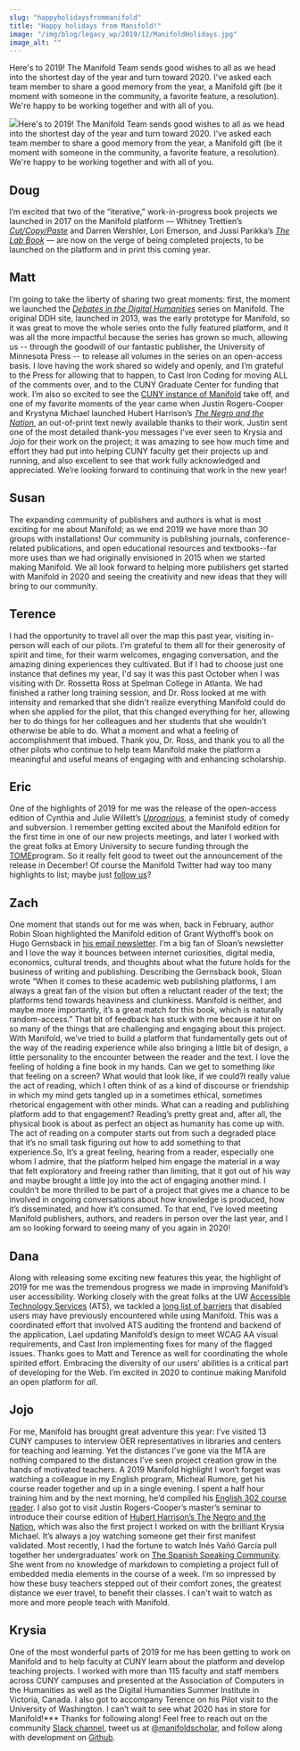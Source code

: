 ```yaml
---
slug: "happyholidaysfrommanifold"
title: "Happy holidays from Manifold!"
image: "/img/blog/legacy_wp/2019/12/ManifoldHolidays.jpg"
image_alt: ""
---
```


Here's to 2019! The Manifold Team sends good wishes to all as we head into the shortest day of the year and turn toward 2020. I've asked each team member to share a good memory from the year, a Manifold gift (be it moment with someone in the community, a favorite feature, a resolution). We're happy to be working together and with all of you.

<!--truncate-->

[![](/img/blog/legacy_wp/2019/12/ManifoldHolidays.jpg)](/img/blog/legacy_wp/2019/12/ManifoldHolidays.jpg)Here's to 2019! The Manifold Team sends good wishes to all as we head into the shortest day of the year and turn toward 2020. I've asked each team member to share a good memory from the year, a Manifold gift (be it moment with someone in the community, a favorite feature, a resolution). We're happy to be working together and with all of you.
## Doug
I’m excited that two of the “iterative,” work-in-progress book projects we launched in 2017 on the Manifold platform — Whitney Trettien’s [_Cut/Copy/Paste_](https://manifold.umn.edu/projects/cut-copy-paste) and Darren Wershler, Lori Emerson, and Jussi Parikka’s [_The Lab Book_](https://manifold.umn.edu/projects/the-lab-book) — are now on the verge of being completed projects, to be launched on the platform and in print this coming year.&nbsp;
## Matt
I’m going to take the liberty of sharing two great moments: first, the moment we launched the [_Debates in the Digital Humanities_](http://dhdebates.gc.cuny.edu/) series on Manifold. The original DDH site, launched in 2013, was the early prototype for Manifold, so it was great to move the whole series onto the fully featured platform, and it was all the more impactful because the series has grown so much, allowing us -- through the goodwill of our fantastic publisher, the University of Minnesota Press -- to release all volumes in the series on an open-access basis. I love having the work shared so widely and openly, and I’m grateful to the Press for allowing that to happen, to Cast Iron Coding for moving ALL of the comments over, and to the CUNY Graduate Center for funding that work. I’m also so excited to see the [CUNY instance of Manifold](http://cuny.manifoldapp.org/) take off, and one of my favorite moments of the year came when Justin Rogers-Cooper and Krystyna Michael launched Hubert Harrison’s [_The Negro and the Nation_](https://cuny.manifoldapp.org/projects/hubert-harrison-the-negro-and-the-nation), an out-of-print text newly available thanks to their work. Justin sent one of the most detailed thank-you messages I’ve ever seen to Krysia and Jojo for their work on the project; it was amazing to see how much time and effort they had put into helping CUNY faculty get their projects up and running, and also excellent to see that work fully acknowledged and appreciated. We’re looking forward to continuing that work in the new year!&nbsp;
## Susan
The expanding community of publishers and authors is what is most exciting for me about Manifold; as we end 2019 we have more than 30 groups with installations! Our community is publishing journals, conference-related publications, and open educational resources and textbooks--far more uses than we had originally envisioned in 2015 when we started making Manifold. We all look forward to helping more publishers get started with Manifold in 2020 and seeing the creativity and new ideas that they will bring to our community.
## Terence
I had the opportunity to travel all over the map this past year, visiting in-person will each of our pilots. I'm grateful to them all for their generosity of spirit and time, for their warm welcomes, engaging conversation, and the amazing dining experiences they cultivated. But if I had to choose just one instance that defines my year, I'd say it was this past October when I was visiting with Dr. Rossetta Ross at Spelman College in Atlanta. We had finished a rather long training session, and Dr. Ross looked at me with intensity and remarked that she didn't realize everything Manifold could do when she applied for the pilot, that this changed everything for her, allowing her to do things for her colleagues and her students that she wouldn't otherwise be able to do. What a moment and what a feeling of accomplishment that imbued. Thank you, Dr. Ross, and thank you to all the other pilots who continue to help team Manifold make the platform a meaningful and useful means of engaging with and enhancing scholarship.
## Eric
One of the highlights of 2019 for me was the release of the open-access edition of Cynthia and Julie Willett’s [_Uproarious_](https://manifold.umn.edu/projects/uproarious), a feminist study of comedy and subversion. I remember getting excited about the Manifold edition for the first time in one of our new projects meetings, and later I worked with the great folks at Emory University to secure funding through the [TOME](https://www.openmonographs.org/)program. So it really felt good to tweet out the announcement of the release in December! Of course the Manifold Twitter had way too many highlights to list; maybe just [follow us](https://twitter.com/ManifoldScholar)?&nbsp;&nbsp;&nbsp;&nbsp;&nbsp;
## Zach&nbsp;
One moment that stands out for me was when, back in February, author Robin Sloan highlighted the Manifold edition of Grant Wythoff’s book on Hugo Gernsback in [his email newsletter](https://desert.glass/newsletter/week-7/). I’m a big fan of Sloan’s newsletter and I love the way it bounces between internet curiosities, digital media, economics, cultural trends, and thoughts about what the future holds for the business of writing and publishing.&nbsp;Describing the Gernsback book, Sloan wrote “When it comes to these academic web publishing platforms, I am always a great fan of the vision but often a reluctant reader of the text; the platforms tend towards heaviness and clunkiness. Manifold is neither, and maybe more importantly, it’s a great match for this book, which is naturally random-access.” That bit of feedback has stuck with me because it hit on so many of the things that are challenging and engaging about this project. With Manifold, we’ve tried to build a platform that fundamentally gets out of the way of the reading experience while also bringing a little bit of design, a little personality to the encounter between the reader and the text. I love the feeling of holding a fine book in my hands. Can we get to something _like_ that feeling on a screen? What would that look like, if we could?I really value the act of reading, which I often think of as a kind of discourse or friendship in which my mind gets tangled up in a sometimes ethical, sometimes rhetorical engagement with other minds. What can a reading and publishing platform add to that engagement? Reading’s pretty great and, after all, the physical book is about as perfect an object as humanity has come up with. The act of reading on a computer starts out from such a degraded place that it’s no small task figuring out how to add something to that experience.So, It’s a great feeling, hearing from a reader, especially one whom I admire, that the platform helped him engage the material in a way that felt exploratory and freeing rather than limiting, that it got out of his way and maybe brought a little joy into the act of engaging another mind. I couldn’t be more thrilled to be part of a project that gives me a chance to be involved in ongoing conversations about how knowledge is produced, how it’s disseminated, and how it’s consumed. To that end, I’ve loved meeting Manifold publishers, authors, and readers in person over the last year, and I am so looking forward to seeing many of you again in 2020!&nbsp;
## Dana
Along with releasing some exciting new features this year, the highlight of 2019 for me was the tremendous progress we made in improving Manifold’s user accessibility. Working closely with the great folks at the UW [Accessible Technology Services](https://www.washington.edu/accessibility/help/) (ATS), we tackled a [long list of barriers](https://github.com/ManifoldScholar/manifold/issues?q=is%3Aissue+is%3Aclosed+label%3Aaccessibility) that disabled users may have previously encountered while using Manifold. This was a coordinated effort that involved ATS auditing the frontend and backend of the application, Lael updating Manifold’s design to meet WCAG AA visual requirements, and Cast Iron implementing fixes for many of the flagged issues. Thanks goes to Matt and Terence as well for coordinating the whole spirited effort. Embracing the diversity of our users’ abilities is a critical part of developing for the Web. I’m excited in 2020 to continue making Manifold an open platform for _all_.
## Jojo
 For me, Manifold has brought great adventure this year: I’ve visited 13 CUNY campuses to interview OER representatives in libraries and centers for teaching and learning. Yet the distances I’ve gone via the MTA are nothing compared to the distances I’ve seen project creation grow in the hands of motivated teachers. A 2019 Manifold highlight I won’t forget was watching a colleague in my English program, Micheal Rumore, get his course reader together and up in a single evening. I spent a half hour training him and by the next morning, he’d compiled his [English 302 course reader](https://cuny.manifoldapp.org/projects/makingthemodern). I also got to visit Justin Rogers-Cooper’s master’s seminar to introduce their course edition of [Hubert Harrison’s The Negro and the Nation](https://cuny.manifoldapp.org/projects/hubert-harrison-the-negro-and-the-nation), which was also the first project I worked on with the brilliant Krysia Michael. It’s always a joy watching someone get their first manifest validated. Most recently, I had the fortune to watch Inés Vañó García pull together her undergraduates’ work on [The Spanish Speaking Community](https://cuny.manifoldapp.org/projects/the-spanish-speaking-community). She went from no knowledge of markdown to completing a project full of embedded media elements in the course of a week. I’m so impressed by how these busy teachers stepped out of their comfort zones, the greatest distance we ever travel, to benefit their classes. I can't wait to watch as more and more people teach with Manifold.
## Krysia
One of the most wonderful parts of 2019 for me has been getting to work on Manifold and to help faculty at CUNY learn about the platform and develop teaching projects. I worked with more than 115 faculty and staff members across CUNY campuses and presented at the Association of Computers in the Humanities as well as the Digital Humanities Summer Institute in Victoria, Canada. I also got to accompany Terence on his Pilot visit to the University of Washington. I can’t wait to see what 2020 has in store for Manifold!\*\*\* Thanks for following along! Feel free to reach out on the community [Slack channel](https://manifold-slackin.herokuapp.com/), tweet us at [@manifoldscholar](https://twitter.com/ManifoldScholar), and follow along with development on [Github](https://github.com/ManifoldScholar/manifold).

